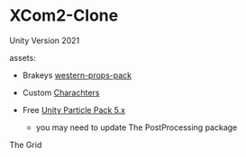 # XCom2-Clone


Unity Version 2021

assets:

* Brakeys [western-props-pack](https://devassets.com/downloads/assets/western-props-pack.zip)

* Custom [Charachters](https://drive.google.com/file/d/11IcDb77b2lOJkcncJNpJmaBOXXDW9Zdx/view?usp=sharing)

* Free [Unity Particle Pack 5.x](https://assetstore.unity.com/packages/essentials/asset-packs/unity-particle-pack-5-x-73777)

    * you may need to update The PostProcessing package 




The Grid 





